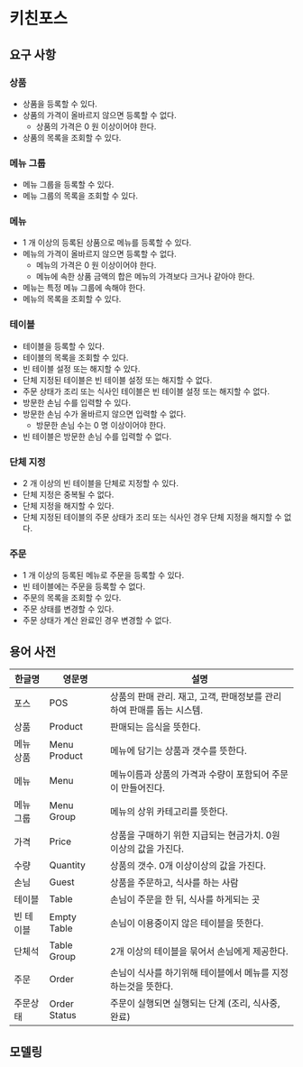 # 키친포스

## 요구 사항

### 상품

* 상품을 등록할 수 있다.
* 상품의 가격이 올바르지 않으면 등록할 수 없다.
    * 상품의 가격은 0 원 이상이어야 한다.
* 상품의 목록을 조회할 수 있다.

### 메뉴 그룹

* 메뉴 그룹을 등록할 수 있다.
* 메뉴 그룹의 목록을 조회할 수 있다.

### 메뉴

* 1 개 이상의 등록된 상품으로 메뉴를 등록할 수 있다.
* 메뉴의 가격이 올바르지 않으면 등록할 수 없다.
    * 메뉴의 가격은 0 원 이상이어야 한다.
    * 메뉴에 속한 상품 금액의 합은 메뉴의 가격보다 크거나 같아야 한다.
* 메뉴는 특정 메뉴 그룹에 속해야 한다.
* 메뉴의 목록을 조회할 수 있다.

### 테이블

* 테이블을 등록할 수 있다.
* 테이블의 목록을 조회할 수 있다.
* 빈 테이블 설정 또는 해지할 수 있다.
* 단체 지정된 테이블은 빈 테이블 설정 또는 해지할 수 없다.
* 주문 상태가 조리 또는 식사인 테이블은 빈 테이블 설정 또는 해지할 수 없다.
* 방문한 손님 수를 입력할 수 있다.
* 방문한 손님 수가 올바르지 않으면 입력할 수 없다.
    * 방문한 손님 수는 0 명 이상이어야 한다.
* 빈 테이블은 방문한 손님 수를 입력할 수 없다.

### 단체 지정

* 2 개 이상의 빈 테이블을 단체로 지정할 수 있다.
* 단체 지정은 중복될 수 없다.
* 단체 지정을 해지할 수 있다.
* 단체 지정된 테이블의 주문 상태가 조리 또는 식사인 경우 단체 지정을 해지할 수 없다.

### 주문

* 1 개 이상의 등록된 메뉴로 주문을 등록할 수 있다.
* 빈 테이블에는 주문을 등록할 수 없다.
* 주문의 목록을 조회할 수 있다.
* 주문 상태를 변경할 수 있다.
* 주문 상태가 계산 완료인 경우 변경할 수 없다.

## 용어 사전

| 한글명 | 영문명 | 설명 |
| --- | --- | --- |
| 포스 | POS | 상품의 판매 관리. 재고, 고객, 판매정보를 관리하여 판매를 돕는 시스템. |
| 상품 | Product | 판매되는 음식을 뜻한다. |
| 메뉴 상품 | Menu Product | 메뉴에 담기는 상품과 갯수를 뜻한다. |
| 메뉴 | Menu | 메뉴이름과 상품의 가격과 수량이 포함되어 주문이 만들어진다. |
| 메뉴 그룹 | Menu Group | 메뉴의 상위 카테고리를 뜻한다. |
| 가격 | Price | 상품을 구매하기 위한 지급되는 현금가치. 0원 이상의 값을 가진다. |
| 수량 | Quantity | 상품의 갯수. 0개 이상이상의 값을 가진다. |
| 손님 | Guest | 상품을 주문하고, 식사를 하는 사람 |
| 테이블 | Table | 손님이 주문을 한 뒤, 식사를 하게되는 곳 |
| 빈 테이블 | Empty Table | 손님이 이용중이지 않은 테이블을 뜻한다. |
| 단체석 | Table Group | 2개 이상의 테이블을 묶어서 손님에게 제공한다. |
| 주문 | Order | 손님이 식사를 하기위해 테이블에서 메뉴를 지정하는것을 뜻한다. |
| 주문상태 | Order Status | 주문이 실행되면 실행되는 단계 (조리, 식사중, 완료) |




## 모델링
